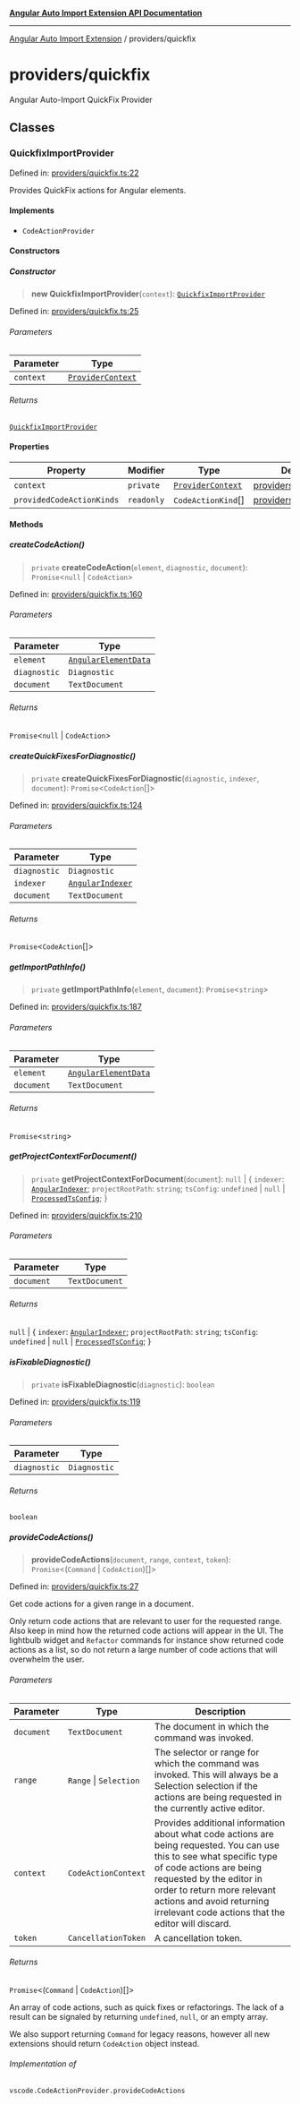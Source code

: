 [**Angular Auto Import Extension API Documentation**](../README.md)

***

[Angular Auto Import Extension](../README.md) / providers/quickfix

# providers/quickfix

Angular Auto-Import QuickFix Provider

## Classes

### QuickfixImportProvider

Defined in: [providers/quickfix.ts:22](https://github.com/ngx-rock/vscode-angular-auto-import/blob/main/src/providers/quickfix.ts#L22)

Provides QuickFix actions for Angular elements.

#### Implements

- `CodeActionProvider`

#### Constructors

##### Constructor

> **new QuickfixImportProvider**(`context`): [`QuickfixImportProvider`](#quickfiximportprovider)

Defined in: [providers/quickfix.ts:25](https://github.com/ngx-rock/vscode-angular-auto-import/blob/main/src/providers/quickfix.ts#L25)

###### Parameters

| Parameter | Type |
| ------ | ------ |
| `context` | [`ProviderContext`](../providers.md#providercontext) |

###### Returns

[`QuickfixImportProvider`](#quickfiximportprovider)

#### Properties

| Property | Modifier | Type | Defined in |
| ------ | ------ | ------ | ------ |
| <a id="context"></a> `context` | `private` | [`ProviderContext`](../providers.md#providercontext) | [providers/quickfix.ts:25](https://github.com/ngx-rock/vscode-angular-auto-import/blob/main/src/providers/quickfix.ts#L25) |
| <a id="providedcodeactionkinds"></a> `providedCodeActionKinds` | `readonly` | `CodeActionKind`[] | [providers/quickfix.ts:23](https://github.com/ngx-rock/vscode-angular-auto-import/blob/main/src/providers/quickfix.ts#L23) |

#### Methods

##### createCodeAction()

> `private` **createCodeAction**(`element`, `diagnostic`, `document`): `Promise`\<`null` \| `CodeAction`\>

Defined in: [providers/quickfix.ts:160](https://github.com/ngx-rock/vscode-angular-auto-import/blob/main/src/providers/quickfix.ts#L160)

###### Parameters

| Parameter | Type |
| ------ | ------ |
| `element` | [`AngularElementData`](../types/angular.md#angularelementdata) |
| `diagnostic` | `Diagnostic` |
| `document` | `TextDocument` |

###### Returns

`Promise`\<`null` \| `CodeAction`\>

##### createQuickFixesForDiagnostic()

> `private` **createQuickFixesForDiagnostic**(`diagnostic`, `indexer`, `document`): `Promise`\<`CodeAction`[]\>

Defined in: [providers/quickfix.ts:124](https://github.com/ngx-rock/vscode-angular-auto-import/blob/main/src/providers/quickfix.ts#L124)

###### Parameters

| Parameter | Type |
| ------ | ------ |
| `diagnostic` | `Diagnostic` |
| `indexer` | [`AngularIndexer`](../services/indexer.md#angularindexer) |
| `document` | `TextDocument` |

###### Returns

`Promise`\<`CodeAction`[]\>

##### getImportPathInfo()

> `private` **getImportPathInfo**(`element`, `document`): `Promise`\<`string`\>

Defined in: [providers/quickfix.ts:187](https://github.com/ngx-rock/vscode-angular-auto-import/blob/main/src/providers/quickfix.ts#L187)

###### Parameters

| Parameter | Type |
| ------ | ------ |
| `element` | [`AngularElementData`](../types/angular.md#angularelementdata) |
| `document` | `TextDocument` |

###### Returns

`Promise`\<`string`\>

##### getProjectContextForDocument()

> `private` **getProjectContextForDocument**(`document`): `null` \| \{ `indexer`: [`AngularIndexer`](../services/indexer.md#angularindexer); `projectRootPath`: `string`; `tsConfig`: `undefined` \| `null` \| [`ProcessedTsConfig`](../types/tsconfig.md#processedtsconfig); \}

Defined in: [providers/quickfix.ts:210](https://github.com/ngx-rock/vscode-angular-auto-import/blob/main/src/providers/quickfix.ts#L210)

###### Parameters

| Parameter | Type |
| ------ | ------ |
| `document` | `TextDocument` |

###### Returns

`null` \| \{ `indexer`: [`AngularIndexer`](../services/indexer.md#angularindexer); `projectRootPath`: `string`; `tsConfig`: `undefined` \| `null` \| [`ProcessedTsConfig`](../types/tsconfig.md#processedtsconfig); \}

##### isFixableDiagnostic()

> `private` **isFixableDiagnostic**(`diagnostic`): `boolean`

Defined in: [providers/quickfix.ts:119](https://github.com/ngx-rock/vscode-angular-auto-import/blob/main/src/providers/quickfix.ts#L119)

###### Parameters

| Parameter | Type |
| ------ | ------ |
| `diagnostic` | `Diagnostic` |

###### Returns

`boolean`

##### provideCodeActions()

> **provideCodeActions**(`document`, `range`, `context`, `token`): `Promise`\<(`Command` \| `CodeAction`)[]\>

Defined in: [providers/quickfix.ts:27](https://github.com/ngx-rock/vscode-angular-auto-import/blob/main/src/providers/quickfix.ts#L27)

Get code actions for a given range in a document.

Only return code actions that are relevant to user for the requested range. Also keep in mind how the
returned code actions will appear in the UI. The lightbulb widget and `Refactor` commands for instance show
returned code actions as a list, so do not return a large number of code actions that will overwhelm the user.

###### Parameters

| Parameter | Type | Description |
| ------ | ------ | ------ |
| `document` | `TextDocument` | The document in which the command was invoked. |
| `range` | `Range` \| `Selection` | The selector or range for which the command was invoked. This will always be a Selection selection if the actions are being requested in the currently active editor. |
| `context` | `CodeActionContext` | Provides additional information about what code actions are being requested. You can use this to see what specific type of code actions are being requested by the editor in order to return more relevant actions and avoid returning irrelevant code actions that the editor will discard. |
| `token` | `CancellationToken` | A cancellation token. |

###### Returns

`Promise`\<(`Command` \| `CodeAction`)[]\>

An array of code actions, such as quick fixes or refactorings. The lack of a result can be signaled
by returning `undefined`, `null`, or an empty array.

We also support returning `Command` for legacy reasons, however all new extensions should return
`CodeAction` object instead.

###### Implementation of

`vscode.CodeActionProvider.provideCodeActions`
